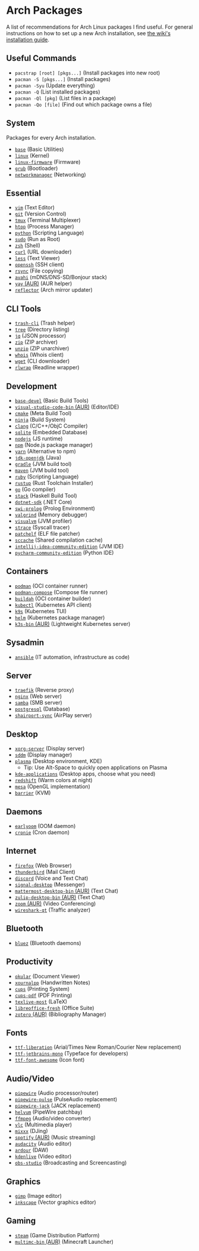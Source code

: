# Arch Packages

A list of recommendations for Arch Linux packages I find useful. For general instructions on how to set up a new Arch installation, see [the wiki's installation guide](https://wiki.archlinux.org/title/installation_guide).

## Useful Commands

- `pacstrap [root] [pkgs...]` (Install packages into new root)
- `pacman -S [pkgs...]` (Install packages)
- `pacman -Syu` (Update everything)
- `pacman -Q` (List installed packages)
- `pacman -Ql [pkg]` (List files in a package)
- `pacman -Qo [file]` (Find out which package owns a file)

## System

Packages for every Arch installation.

- [`base`](https://archlinux.org/packages/core/any/base/) (Basic Utilities)
- [`linux`](https://archlinux.org/packages/core/x86_64/linux/) (Kernel)
- [`linux-firmware`](https://archlinux.org/packages/core/any/linux-firmware/) (Firmware)
- [`grub`](https://archlinux.org/packages/core/x86_64/grub/) (Bootloader)
- [`networkmanager`](https://archlinux.org/packages/extra/x86_64/networkmanager/) (Networking)

## Essential

- [`vim`](https://archlinux.org/packages/extra/x86_64/vim/) (Text Editor)
- [`git`](https://archlinux.org/packages/extra/x86_64/git/) (Version Control)
- [`tmux`](https://archlinux.org/packages/community/x86_64/tmux/) (Terminal Multiplexer)
- [`htop`](https://archlinux.org/packages/extra/x86_64/htop/) (Process Manager)
- [`python`](https://archlinux.org/packages/core/x86_64/python/) (Scripting Language)
- [`sudo`](https://archlinux.org/packages/core/x86_64/sudo/) (Run as Root)
- [`zsh`](https://archlinux.org/packages/extra/x86_64/zsh/) (Shell)
- [`curl`](https://archlinux.org/packages/core/x86_64/curl/) (URL downloader)
- [`less`](https://archlinux.org/packages/core/x86_64/less/) (Text Viewer)
- [`openssh`](https://archlinux.org/packages/core/x86_64/openssh/) (SSH client)
- [`rsync`](https://archlinux.org/packages/extra/x86_64/rsync/) (File copying)
- [`avahi`](https://archlinux.org/packages/extra/x86_64/avahi/) (mDNS/DNS-SD/Bonjour stack)
- [`yay` (AUR)](https://aur.archlinux.org/packages/yay) (AUR helper)
- [`reflector`](https://archlinux.org/packages/community/any/reflector/) (Arch mirror updater)

## CLI Tools

- [`trash-cli`](https://archlinux.org/packages/community/any/trash-cli/) (Trash helper)
- [`tree`](https://archlinux.org/packages/extra/x86_64/tree/) (Directory listing)
- [`jq`](https://archlinux.org/packages/community/x86_64/jq/) (JSON processor)
- [`zip`](https://archlinux.org/packages/extra/x86_64/zip/) (ZIP archiver)
- [`unzip`](https://archlinux.org/packages/extra/x86_64/unzip/) (ZIP unarchiver)
- [`whois`](https://archlinux.org/packages/extra/x86_64/whois/) (Whois client)
- [`wget`](https://archlinux.org/packages/extra/x86_64/wget/) (CLI downloader)
- [`rlwrap`](https://archlinux.org/packages/community/x86_64/rlwrap/) (Readline wrapper)

## Development

- [`base-devel`](https://archlinux.org/groups/x86_64/base-devel/) (Basic Build Tools)
- [`visual-studio-code-bin` (AUR)](https://aur.archlinux.org/packages/visual-studio-code-bin) (Editor/IDE)
- [`cmake`](https://archlinux.org/packages/extra/x86_64/cmake/) (Meta Build Tool)
- [`ninja`](https://archlinux.org/packages/community/x86_64/ninja/) (Build System)
- [`clang`](https://archlinux.org/packages/extra/x86_64/clang/) (C/C++/ObjC Compiler)
- [`sqlite`](https://archlinux.org/packages/core/x86_64/sqlite/) (Embedded Database)
- [`nodejs`](https://archlinux.org/packages/community/x86_64/nodejs/) (JS runtime)
- [`npm`](https://archlinux.org/packages/community/any/npm/) (Node.js package manager)
- [`yarn`](https://archlinux.org/packages/community/any/yarn/) (Alternative to npm)
- [`jdk-openjdk`](https://archlinux.org/packages/extra/x86_64/jdk-openjdk/) (Java)
- [`gradle`](https://archlinux.org/packages/community/any/gradle/) (JVM build tool)
- [`maven`](https://archlinux.org/packages/community/any/maven/) (JVM build tool)
- [`ruby`](https://archlinux.org/packages/extra/x86_64/ruby/) (Scripting Language)
- [`rustup`](https://archlinux.org/packages/community/x86_64/rustup/) (Rust Toolchain Installer)
- [`go`](https://archlinux.org/packages/community/x86_64/go/) (Go compiler)
- [`stack`](https://archlinux.org/packages/community/x86_64/stack/) (Haskell Build Tool)
- [`dotnet-sdk`](https://archlinux.org/packages/community/x86_64/dotnet-sdk/) (.NET Core)
- [`swi-prolog`](https://archlinux.org/packages/community/x86_64/swi-prolog/) (Prolog Environment)
- [`valgrind`](https://archlinux.org/packages/extra/x86_64/valgrind/) (Memory debugger)
- [`visualvm`](https://archlinux.org/packages/extra/x86_64/visualvm/) (JVM profiler)
- [`strace`](https://archlinux.org/packages/extra/x86_64/strace/) (Syscall tracer)
- [`patchelf`](https://archlinux.org/packages/community/x86_64/patchelf/) (ELF file patcher)
- [`sccache`](https://archlinux.org/packages/community/x86_64/sccache/) (Shared compilation cache)
- [`intellij-idea-community-edition`](https://archlinux.org/packages/community/x86_64/intellij-idea-community-edition/) (JVM IDE)
- [`pycharm-community-edition`](https://archlinux.org/packages/community/x86_64/pycharm-community-edition/) (Python IDE)

## Containers

- [`podman`](https://archlinux.org/packages/community/x86_64/podman/) (OCI container runner)
- [`podman-compose`](https://archlinux.org/packages/community/any/podman-compose/) (Compose file runner)
- [`buildah`](https://archlinux.org/packages/community/x86_64/buildah/) (OCI container builder)
- [`kubectl`](https://archlinux.org/packages/community/x86_64/kubectl/) (Kubernetes API client)
- [`k9s`](https://archlinux.org/packages/community/x86_64/k9s/) (Kubernetes TUI)
- [`helm`](https://archlinux.org/packages/community/x86_64/helm/) (Kubernetes package manager)
- [`k3s-bin` (AUR)](https://aur.archlinux.org/packages/k3s-bin) (Lightweight Kubernetes server)

## Sysadmin

- [`ansible`](https://archlinux.org/packages/community/any/ansible/) (IT automation, infrastructure as code)

## Server

- [`traefik`](https://archlinux.org/packages/community/x86_64/traefik/) (Reverse proxy)
- [`nginx`](https://archlinux.org/packages/extra/x86_64/nginx/) (Web server)
- [`samba`](https://archlinux.org/packages/extra/x86_64/samba/) (SMB server)
- [`postgresql`](https://archlinux.org/packages/extra/x86_64/postgresql/) (Database)
- [`shairport-sync`](https://archlinux.org/packages/community/x86_64/shairport-sync/) (AirPlay server)

## Desktop

- [`xorg-server`](https://archlinux.org/packages/extra/x86_64/xorg-server/) (Display server)
- [`sddm`](https://archlinux.org/packages/extra/x86_64/sddm/) (Display manager)
- [`plasma`](https://archlinux.org/groups/x86_64/plasma/) (Desktop environment, KDE)
  - Tip: Use Alt-Space to quickly open applications on Plasma
- [`kde-applications`](https://archlinux.org/groups/x86_64/kde-applications/) (Desktop apps, choose what you need)
- [`redshift`](https://archlinux.org/packages/community/x86_64/redshift/) (Warm colors at night)
- [`mesa`](https://archlinux.org/packages/extra/x86_64/mesa/) (OpenGL implementation)
- [`barrier`](https://archlinux.org/packages/community/x86_64/barrier/) (KVM)

## Daemons

- [`earlyoom`](https://archlinux.org/packages/community/x86_64/earlyoom/) (OOM daemon)
- [`cronie`](https://archlinux.org/packages/core/x86_64/cronie/) (Cron daemon)

## Internet

- [`firefox`](https://archlinux.org/packages/extra/x86_64/firefox/) (Web Browser)
- [`thunderbird`](https://archlinux.org/packages/extra/x86_64/thunderbird/) (Mail Client)
- [`discord`](https://archlinux.org/packages/community/x86_64/discord/) (Voice and Text Chat)
- [`signal-desktop`](https://archlinux.org/packages/community/x86_64/signal-desktop/) (Messenger)
- [`mattermost-desktop-bin` (AUR)](https://aur.archlinux.org/packages/mattermost-desktop-bin) (Text Chat)
- [`zulip-desktop-bin` (AUR)](https://aur.archlinux.org/packages/zulip-desktop-bin) (Text Chat)
- [`zoom` (AUR)](https://aur.archlinux.org/packages/zoom) (Video Conferencing)
- [`wireshark-qt`](https://archlinux.org/packages/community/x86_64/wireshark-qt/) (Traffic analyzer)

## Bluetooth

- [`bluez`](https://archlinux.org/packages/extra/x86_64/bluez/) (Bluetooth daemons)

## Productivity

- [`okular`](https://archlinux.org/packages/extra/x86_64/okular/) (Document Viewer)
- [`xournalpp`](https://archlinux.org/packages/community/x86_64/xournalpp/) (Handwritten Notes)
- [`cups`](https://archlinux.org/packages/extra/x86_64/cups/) (Printing System)
- [`cups-pdf`](https://archlinux.org/packages/extra/x86_64/cups-pdf/) (PDF Printing)
- [`texlive-most`](https://archlinux.org/groups/x86_64/texlive-most/) (LaTeX)
- [`libreoffice-fresh`](https://archlinux.org/packages/extra/x86_64/libreoffice-fresh/) (Office Suite)
- [`zotero` (AUR)](https://aur.archlinux.org/packages/zotero) (Bibliography Manager)

## Fonts

- [`ttf-liberation`](https://archlinux.org/packages/community/any/ttf-liberation/) (Arial/Times New Roman/Courier New replacement)
- [`ttf-jetbrains-mono`](https://archlinux.org/packages/community/any/ttf-jetbrains-mono/) (Typeface for developers)
- [`ttf-font-awesome`](https://archlinux.org/packages/community/any/ttf-font-awesome/) (Icon font)

## Audio/Video

- [`pipewire`](https://archlinux.org/packages/extra/x86_64/pipewire/) (Audio processor/router)
- [`pipewire-pulse`](https://archlinux.org/packages/extra/x86_64/pipewire-pulse/) (PulseAudio replacement)
- [`pipewire-jack`](https://archlinux.org/packages/extra/x86_64/pipewire-jack/) (JACK replacement)
- [`helvum`](https://archlinux.org/packages/community/x86_64/helvum/) (PipeWire patchbay)
- [`ffmpeg`](https://archlinux.org/packages/extra/x86_64/ffmpeg/) (Audio/video converter)
- [`vlc`](https://archlinux.org/packages/extra/x86_64/vlc/) (Multimedia player)
- [`mixxx`](https://archlinux.org/packages/community/x86_64/mixxx/) (DJing)
- [`spotify` (AUR)](https://aur.archlinux.org/packages/spotify) (Music streaming)
- [`audacity`](https://archlinux.org/packages/community/x86_64/audacity/) (Audio editor)
- [`ardour`](https://archlinux.org/packages/community/x86_64/ardour/) (DAW)
- [`kdenlive`](https://archlinux.org/packages/extra/x86_64/kdenlive/) (Video editor)
- [`obs-studio`](https://archlinux.org/packages/community/x86_64/obs-studio/) (Broadcasting and Screencasting)

## Graphics

- [`gimp`](https://archlinux.org/packages/extra/x86_64/gimp/) (Image editor)
- [`inkscape`](https://archlinux.org/packages/extra/x86_64/inkscape/) (Vector graphics editor)

## Gaming

- [`steam`](https://archlinux.org/packages/multilib/x86_64/steam/) (Game Distribution Platform)
- [`multimc-bin` (AUR)](https://aur.archlinux.org/packages/multimc-bin) (Minecraft Launcher)
